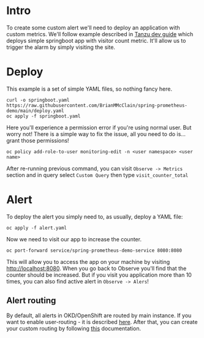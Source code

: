 # Intro

To create some custom alert we'll need to deploy an application with custom metrics. We'll follow example described in [Tanzu dev guide](https://tanzu.vmware.com/developer/guides/spring-prometheus/) which deploys simple springboot app with visitor count metric. It'll allow us to trigger the alarm by simply visiting the site.

# Deploy

This example is a set of simple YAML files, so nothing fancy here.

```shell
curl -o springboot.yaml https://raw.githubusercontent.com/BrianMMcClain/spring-prometheus-demo/main/deploy.yaml
oc apply -f springboot.yaml
```

Here you'll experience a permission error if you're using normal user. But worry not! There is a simple way to fix the issue, all you need to do is... grant those permissions!

```shell
oc policy add-role-to-user monitoring-edit -n <user namespace> <user name>
```

After re-running previous command, you can visit `Observe -> Metrics` section and in query select `Custom Query` then type `visit_counter_total`

# Alert

To deploy the alert you simply need to, as usually, deploy a YAML file:

```shell
oc apply -f alert.yaml
```

Now we need to visit our app to increase the counter.

```shell
oc port-forward service/spring-prometheus-demo-service 8080:8080
```

This will allow you to access the app on your machine by visiting [http://localhost:8080](http://localhost:8080). When you go back to Observe you'll find that the counter should be increased. But if you visit you application more than 10 times, you can also find active alert in `Observe -> Alers`! 

## Alert routing

By default, all alerts in OKD/OpenShift are routed by main instance. If you want to enable user-routing - it is described [here](https://docs.okd.io/4.13/monitoring/enabling-alert-routing-for-user-defined-projects.html). After that, you can create your custom routing by following [this](https://docs.okd.io/4.13/monitoring/managing-alerts.html#creating-alert-routing-for-user-defined-projects_managing-alerts) documentation.

